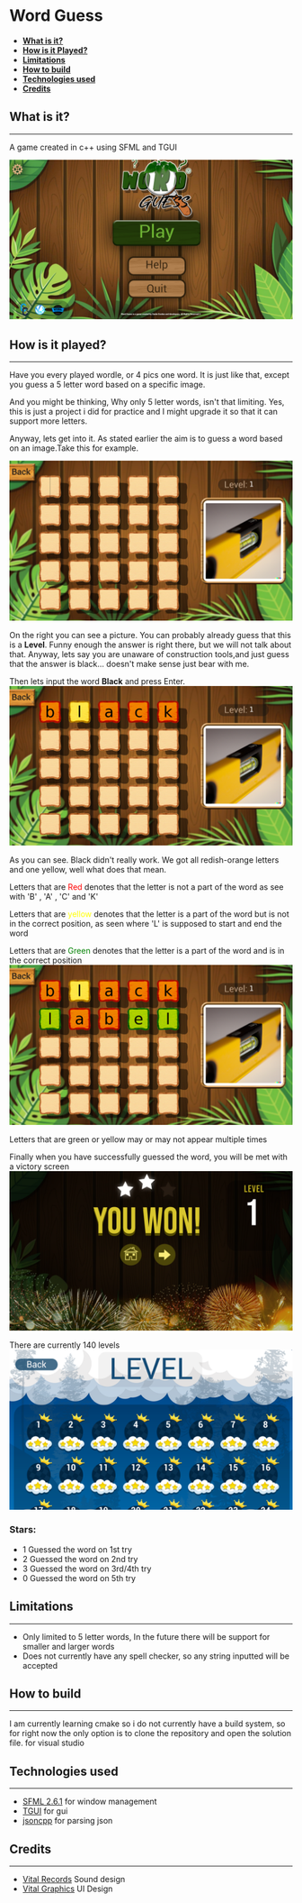 # Word Guess
- [**What is it?**](#what-is-it)
- [**How is it Played?**](#how-is-it-played)
- [**Limitations**](#limitations)
- [**How to build**](#how-to-build)
- [**Technologies used**](#technologies-used)
- [**Credits**](#credits)


## What is it?
---
A game created in c++ using SFML and TGUI

![image](image.png)


## **How is it played?**
---
Have you every played wordle, or 4 pics one word. It is just like that, except you guess a 5 letter word based on a specific image.

And you might be thinking, Why only 5 letter words, isn't that limiting. Yes, this is just a project i did for practice and I might upgrade it so that it can support more letters.

Anyway, lets get into it. As stated earlier the aim is to guess a word based on an image.Take this for example.

![image2](image2.png)

On the right you can see a picture. You can probably already guess that this is a **Level**. Funny enough the answer is right there, but we will not talk about that. Anyway, lets say you are unaware of construction tools,and just guess that the answer is black... doesn't make sense just bear with me.

Then lets input the word **Black** and press Enter.
![image3](image3.png)

As you can see. Black didn't really work. We got all redish-orange letters and one yellow, well what does that mean.

Letters that are <span style="color:red">Red</span> denotes that the letter is not a part of the word as see with 'B' , 'A' , 'C' and 'K'

Letters that are <span style="color:yellow"> yellow </span> denotes that the letter is a part of the word but is not in the correct position, as seen where 'L' is supposed to start and end the word

Letters that are <span style="color:green">Green</span> denotes that the letter is a part of the word and is in the correct position
![image4](image4.png)


Letters that are green or yellow may or may not appear multiple times

Finally when you have successfully guessed the word, you will be met with a victory screen
![image5](image5.png)

There are currently 140 levels
![image6](image6.png)

### Stars:
- 1 Guessed the word on 1st try
- 2 Guessed the word on 2nd try
- 3 Guessed the word on 3rd/4th try
- 0 Guessed the word on 5th try

## Limitations
---
- Only limited to 5 letter words, In the future there will be support for smaller and larger words
- Does not currently have any spell checker, so any string inputted will be accepted

## How to build
---
I am currently learning cmake so i do not currently have a build system, so for right now the only option is to clone the repository and open the solution file. for visual studio

## Technologies used
---
- [SFML 2.6.1](https://github.com/SFML/SFML) for window management
- [TGUI](https://github.com/texus/TGUI) for gui
- [jsoncpp](https://github.com/open-source-parsers/jsoncpp) for parsing json 

## Credits
---
- [Vital Records](https://www.instagram.com/_1vital/) Sound design
- [Vital Graphics](https://www.instagram.com/vitalgraphics/) UI Design
